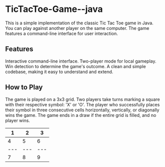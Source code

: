 # TicTacToe-Game--java
This is a simple implementation of the classic Tic Tac Toe game in Java. You can play against another player on the same computer. The game features a command-line interface for user interaction.
<br>
## Features
Interactive command-line interface.
Two-player mode for local gameplay.
Win detection to determine the game's outcome.
A clean and simple codebase, making it easy to understand and extend.

## How to Play
The game is played on a 3x3 grid.
Two players take turns marking a square with their respective symbol: 'X' or 'O'.
The player who successfully places their symbol in three consecutive cells horizontally, vertically, or diagonally wins the game.
The game ends in a draw if the entire grid is filled, and no player wins.

   1 | 2 | 3
  ---|---|---
   4 | 5 | 6
  ---|---|---
   7 | 8 | 9
